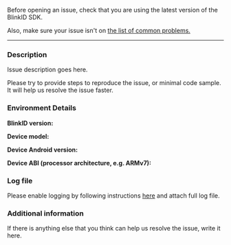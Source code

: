 Before opening an issue, check that you are using the latest version of the BlinkID SDK.

Also, make sure your issue isn't on [the list of common problems.](https://github.com/BlinkID/blinkid-android#-faq-and-known-issues)

---

### Description

Issue description goes here.

Please try to provide steps to reproduce the issue, or minimal code sample. It will help us resolve the issue faster.

### Environment Details

**BlinkID version:**

**Device model:**

**Device Android version:**

**Device ABI (processor architecture, e.g. ARMv7):**

### Log file

Please enable logging by following instructions [here](https://github.com/BlinkID/blinkid-android#other-problems) and attach full log file.

### Additional information

If there is anything else that you think can help us resolve the issue, write it here.